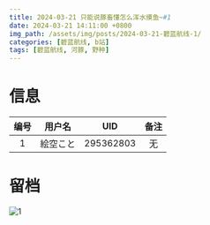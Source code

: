 ```yaml
---
title: 2024-03-21 只能说豚畜懂怎么浑水摸鱼~#1
date: 2024-03-21 14:11:00 +0800
img_path: /assets/img/posts/2024-03-21-碧蓝航线-1/
categories: [碧蓝航线, b站]
tags: [碧蓝航线, 河豚, 野种]
---
```


# 信息

| 编号 |  用户名  |    UID    | 备注 |
| :--: | :------: | :-------: | :--: |
|  1   | 絵空こと | 295362803 |  无  |

# 留档

![1](1.jpg)